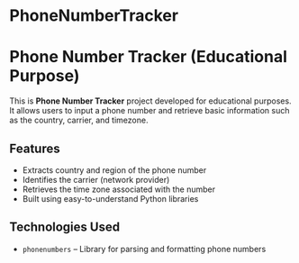 # PhoneNumberTracker
# Phone Number Tracker (Educational Purpose)

This is **Phone Number Tracker** project developed for educational purposes. It allows users to input a phone number and retrieve basic information such as the country, carrier, and timezone.

## Features

- Extracts country and region of the phone number
- Identifies the carrier (network provider)
- Retrieves the time zone associated with the number
- Built using easy-to-understand Python libraries

## Technologies Used

- `phonenumbers` – Library for parsing and formatting phone numbers


